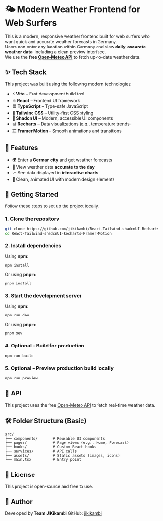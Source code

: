 # 🌤️ Modern Weather Frontend for Web Surfers

This is a modern, responsive weather frontend built for web surfers who want quick and accurate weather forecasts in Germany.  
Users can enter any location within Germany and view **daily-accurate weather data**, including a clean preview interface.  
We use the **free [Open-Meteo API](https://open-meteo.com/)** to fetch up-to-date weather data.

## ✨ Tech Stack

This project was built using the following modern technologies:

- ⚡ **Vite** – Fast development build tool  
- ⚛️ **React** – Frontend UI framework  
- 🟦 **TypeScript** – Type-safe JavaScript  
- 🎨 **Tailwind CSS** – Utility-first CSS styling  
- 🧩 **Shadcn UI** – Modern, accessible UI components  
- 📊 **Recharts** – Data visualizations (e.g., temperature trends)  
- 🎞️ **Framer Motion** – Smooth animations and transitions  

## 🚀 Features

- 🌍 Enter a **German city** and get weather forecasts
- 📅 View weather data **accurate to the day**
- 📈 See data displayed in **interactive charts**
- 🎨 Clean, animated UI with modern design elements

## 🔧 Getting Started

Follow these steps to set up the project locally.

### 1. Clone the repository

```bash
git clone https://github.com/jikikambi/React-Tailwind-shadcnUI-Recharts-Framer-Motion.git
cd React-Tailwind-shadcnUI-Recharts-Framer-Motion
````

### 2. Install dependencies

Using **npm**:

```bash
npm install
```

Or using **pnpm**:

```bash
pnpm install
```

### 3. Start the development server

Using **npm**:

```bash
npm run dev
```

Or using **pnpm**:

```bash
pnpm dev
```

### 4. Optional – Build for production

```bash
npm run build
```

### 5. Optional – Preview production build locally

```bash
npm run preview
```

## 📡 API

This project uses the free [Open-Meteo API](https://open-meteo.com/) to fetch real-time weather data.

## 🛠️ Folder Structure (Basic)

```
src/
├── components/       # Reusable UI components
├── pages/            # Page views (e.g., Home, Forecast)
├── hooks/            # Custom React hooks
├── services/         # API calls
├── assets/           # Static assets (images, icons)
└── main.tsx          # Entry point
```

## 📄 License

This project is open-source and free to use.

## 🙌 Author

Developed by **Team JIKikambi**
GitHub: [jikikambi](https://github.com/jikikambi)
